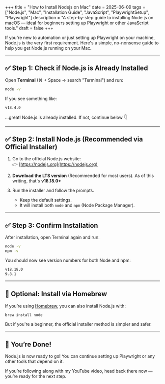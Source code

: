 +++
title = "How to Install Nodejs on Mac"
date = 2025-06-09
tags = ["Node.js", "Mac", "Installation Guide", "JavaScript", "PlaywrightSetup", "Playwright"]
description = "A step-by-step guide to installing Node.js on macOS — ideal for beginners setting up Playwright or other JavaScript tools."
draft = false
+++

If you're new to automation or just setting up Playwright on your machine, Node.js is the very first requirement. Here's a simple, no-nonsense guide to help you get Node.js running on your Mac.

---

## ✅ Step 1: Check if Node.js is Already Installed

Open **Terminal** (⌘ + Space → search "Terminal") and run:

```bash
node -v
```

If you see something like:

```bash
v18.4.0
```

...great! Node.js is already installed. If not, continue below 👇

---

## ✅ Step 2: Install Node.js (Recommended via Official Installer)

1. Go to the official Node.js website:  
   👉 [https://nodejs.org](https://nodejs.org)

2. **Download the LTS version** (Recommended for most users). As of this writing, that's **v18.18.0+**

3. Run the installer and follow the prompts.
   - Keep the default settings.
   - It will install both `node` and `npm` (Node Package Manager).

---

## ✅ Step 3: Confirm Installation

After installation, open Terminal again and run:

```bash
node -v
npm -v
```

You should now see version numbers for both Node and npm:

```bash
v18.18.0
9.8.1
```

---

## 🔄 Optional: Install via Homebrew

If you’re using [Homebrew](https://brew.sh/), you can also install Node.js with:

```bash
brew install node
```

But if you're a beginner, the official installer method is simpler and safer.

---

## 🎉 You’re Done!

Node.js is now ready to go! You can continue setting up Playwright or any other tools that depend on it.

If you’re following along with my YouTube video, head back there now — you’re ready for the next step.
